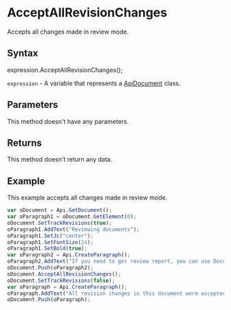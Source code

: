 # AcceptAllRevisionChanges

Accepts all changes made in review mode.

## Syntax

expression.AcceptAllRevisionChanges();

`expression` - A variable that represents a [ApiDocument](../ApiDocument.md) class.

## Parameters

This method doesn't have any parameters.

## Returns

This method doesn't return any data.

## Example

This example accepts all changes made in review mode.

```javascript
var oDocument = Api.GetDocument();
var oParagraph1 = oDocument.GetElement(0);
oDocument.SetTrackRevisions(true);
oParagraph1.AddText("Reviewing documents");
oParagraph1.SetJc("center");
oParagraph1.SetFontSize(24);
oParagraph1.SetBold(true);
var oParagraph2 = Api.CreateParagraph();
oParagraph2.AddText("If you need to get review report, you can use Document Builder. The steps below will show how to do it.");
oDocument.Push(oParagraph2);
oDocument.AcceptAllRevisionChanges();
oDocument.SetTrackRevisions(false);
var oParagraph = Api.CreateParagraph();
oParagraph.AddText("All revision changes in this document were accepted.");
oDocument.Push(oParagraph);
```
